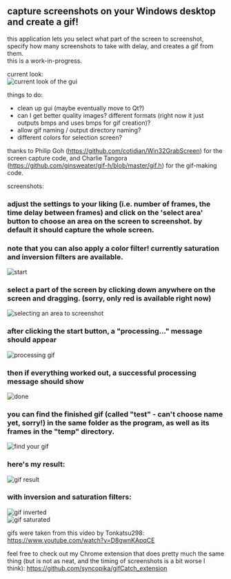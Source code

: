 ## capture screenshots on your Windows desktop and create a gif!    
    
this application lets you select what part of the screen to screenshot, specify how many screenshots to take with delay, and creates a gif from them.    
this is a work-in-progress.     
    
current look:    
![current look of the gui](screenshots/current.png "current look - note the icon")    
    
things to do:    
- clean up gui (maybe eventually move to Qt?)        
- can I get better quality images? different formats (right now it just outputs bmps and uses bmps for gif creation)?    
- allow gif naming / output directory naming?    
- different colors for selection screen?     
    
thanks to Philip Goh (https://github.com/cotidian/Win32GrabScreen) for the screen capture code, and Charlie Tangora (https://github.com/ginsweater/gif-h/blob/master/gif.h) for the gif-making code.        
    
screenshots:    
### adjust the settings to your liking (i.e. number of frames, the time delay between frames) and click on the 'select area' button to choose an area on the screen to screenshot. by default it should capture the whole screen.    
### note that you can also apply a color filter! currently saturation and inversion filters are available.      
![start](screenshots/start.png "the gui")    
     
### select a part of the screen by clicking down anywhere on the screen and dragging. (sorry, only red is available right now)    
![selecting an area to screenshot](screenshots/selection.png "selecting an area to screenshot")    
    
### after clicking the start button, a "processing..." message should appear    
![processing gif](screenshots/processing.png "processing the gif")    
    
### then if everything worked out, a successful processing message should show 
![done](screenshots/process_successful.png "finished processing")    
    
### you can find the finished gif (called "test" - can't choose name yet, sorry!) in the same folder as the program, as well as its frames in the "temp" directory.    
![find your gif](screenshots/done.png "find the gif and its frames")    
    
### here's my result:    
![gif result](screenshots/test.gif "f22! wow!'")    
    
### with inversion and saturation filters:    
![gif inverted](screenshots/test_inverted.gif)    
![gif saturated](screenshots/test_saturated.gif)    
    
gifs were taken from this video by Tonkatsu298: https://www.youtube.com/watch?v=D8gwnKApqCE    

    
feel free to check out my Chrome extension that does pretty much the same thing (but is not as neat, and the timing of screenshots is a bit worse I think): https://github.com/syncopika/gifCatch_extension    
